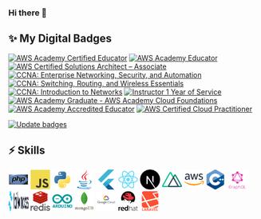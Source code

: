 ### Hi there 👋

<!--
**iqraaswad/iqraaswad** is a ✨ _special_ ✨ repository because its `README.md` (this file) appears on your GitHub profile.

Here are some ideas to get you started:

- 🔭 I’m currently working on ...
- 🌱 I’m currently learning ...
- 👯 I’m looking to collaborate on ...
- 🤔 I’m looking for help with ...
- 💬 Ask me about ...
- 📫 How to reach me: ...
- 😄 Pronouns: ...
- ⚡ Fun fact: ...
-->

## ✨ My Digital Badges
<!--START_SECTION:badges-->
[![AWS Academy Certified Educator](https://images.credly.com/size/110x110/images/a8a0c0e1-8682-4f1e-9758-7453882f84cf/image.png)](http://www.credly.com/badges/38a824f6-a2cb-47cc-badc-ae19e75728ef "AWS Academy Certified Educator")
[![AWS Academy Educator](https://images.credly.com/size/110x110/images/e7bf6727-22cf-45d6-ad9c-76ab57c3f11b/image.png)](http://www.credly.com/badges/2c70cb42-d32f-4a08-ac42-96a5be9762bf "AWS Academy Educator")
[![AWS Certified Solutions Architect – Associate](https://images.credly.com/size/110x110/images/0e284c3f-5164-4b21-8660-0d84737941bc/image.png)](http://www.credly.com/badges/a12c5ce4-e00c-4442-adc5-b8b187acd5f6 "AWS Certified Solutions Architect – Associate")
[![CCNA: Enterprise Networking, Security, and Automation](https://images.credly.com/size/110x110/images/0a6d331e-8abf-4272-a949-33f754569a76/CCNAENSA__1_.png)](http://www.credly.com/badges/cafc34e1-2cb6-4c10-be74-a5b92a40422b "CCNA: Enterprise Networking, Security, and Automation")
[![CCNA: Switching, Routing, and Wireless Essentials](https://images.credly.com/size/110x110/images/f4ccdba9-dd65-4349-baad-8f05df116443/CCNASRWE__1_.png)](http://www.credly.com/badges/30ce6c39-d9f0-42ba-aafe-93172dc1f8fb "CCNA: Switching, Routing, and Wireless Essentials")
[![CCNA: Introduction to Networks](https://images.credly.com/size/110x110/images/70d71df5-f3dc-4380-9b9d-f22513a70417/CCNAITN__1_.png)](http://www.credly.com/badges/a79dd00b-862f-47b9-a053-3145ee1a7e38 "CCNA: Introduction to Networks")
[![Instructor 1 Year of Service](https://images.credly.com/size/110x110/images/4802acaa-a2f7-49be-9a8e-666fa3f42e41/C05-743250-00_Cisco_Networking_Academy_Badge_Instructor_v4a-01-no-year.png)](http://www.credly.com/badges/9ce7a6c4-7123-49e0-ae0b-501a06d0f5ed "Instructor 1 Year of Service")
[![AWS Academy Graduate - AWS Academy Cloud Foundations](https://images.credly.com/size/110x110/images/73e4a58b-a8ef-41a3-a7db-9183dd269882/image.png)](http://www.credly.com/badges/b3ceb8bb-5ee7-4dde-8ffa-ba15a0127f25 "AWS Academy Graduate - AWS Academy Cloud Foundations")
[![AWS Academy Accredited Educator](https://images.credly.com/size/110x110/images/b664172a-5188-4a03-965c-55edcb635729/image.png)](http://www.credly.com/badges/82fe8d61-78c6-4e96-be72-4a598c55506a "AWS Academy Accredited Educator")
[![AWS Certified Cloud Practitioner](https://images.credly.com/size/110x110/images/00634f82-b07f-4bbd-a6bb-53de397fc3a6/image.png)](http://www.credly.com/badges/8339a896-b507-4d18-9065-c56840c33351 "AWS Certified Cloud Practitioner")
<!--END_SECTION:badges-->

[![Update badges](https://github.com/iqraaswad/iqraaswad/actions/workflows/update-badges.yml/badge.svg)](https://github.com/iqraaswad/iqraaswad/actions/workflows/update-badges.yml)

## ⚡ Skills
<p align="left">  
  <img src="https://raw.githubusercontent.com/devicons/devicon/master/icons/php/php-original.svg" alt="php" width="40" height="40"/> 
 <img src="https://raw.githubusercontent.com/devicons/devicon/master/icons/javascript/javascript-original.svg" alt="javascript" width="40" height="40"/>
  <img src="https://raw.githubusercontent.com/devicons/devicon/master/icons/python/python-original.svg" alt="python" width="40" height="40"/>
  <img src="https://raw.githubusercontent.com/devicons/devicon/master/icons/java/java-original.svg" alt="java" width="40" height="40"/>
 <img src="https://raw.githubusercontent.com/devicons/devicon/master/icons/flutter/flutter-original.svg" alt="flutter" width="40" height="40"/>
 <img src="https://raw.githubusercontent.com/devicons/devicon/master/icons/react/react-original.svg" alt="react" width="40" height="40"/>
  <img src="https://raw.githubusercontent.com/devicons/devicon/master/icons/nextjs/nextjs-original.svg" alt="nextjs" width="40" height="40"/>
  <img src="https://raw.githubusercontent.com/devicons/devicon/master/icons/nuxtjs/nuxtjs-original.svg" alt="nuxtjs" width="40" height="40"/>
 <img src="https://raw.githubusercontent.com/devicons/devicon/master/icons/amazonwebservices/amazonwebservices-original-wordmark.svg" alt="amazonwebservices" width="40" height="40"/>
  <img src="https://raw.githubusercontent.com/devicons/devicon/master/icons/cplusplus/cplusplus-original.svg" alt="cplusplus" width="40" height="40"/>
 <img src="https://raw.githubusercontent.com/devicons/devicon/master/icons/graphql/graphql-plain-wordmark.svg" alt="graphql" width="40" height="40"/>
  <img src="https://raw.githubusercontent.com/devicons/devicon/master/icons/tailwindcss/tailwindcss-original-wordmark.svg" alt="tailwindcss" width="40" height="40"/>
  <img src="https://raw.githubusercontent.com/devicons/devicon/master/icons/redis/redis-original-wordmark.svg" alt="redis" width="40" height="40"/>
  <img src="https://raw.githubusercontent.com/devicons/devicon/master/icons/arduino/arduino-original-wordmark.svg" alt="graphql" width="40" height="40"/>
  <img src="https://raw.githubusercontent.com/devicons/devicon/master/icons/mongodb/mongodb-original-wordmark.svg" alt="mongodb" width="40" height="40"/>
  <img src="https://raw.githubusercontent.com/devicons/devicon/master/icons/googlecloud/googlecloud-original-wordmark.svg" alt="googlecloud" width="40" height="40"/>
  <img src="https://raw.githubusercontent.com/devicons/devicon/master/icons/redhat/redhat-original-wordmark.svg" alt="redhat" width="40" height="40"/>
  <img src="https://raw.githubusercontent.com/devicons/devicon/master/icons/laravel/laravel-plain-wordmark.svg" alt="redhat" width="40" height="40"/>
  </p>
